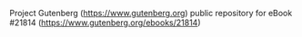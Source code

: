 Project Gutenberg (https://www.gutenberg.org) public repository for eBook #21814 (https://www.gutenberg.org/ebooks/21814)
